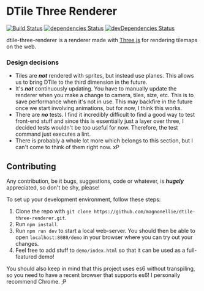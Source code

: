 # DTile Three Renderer
[![Build Status](https://travis-ci.org/magnonellie/dtile-three-renderer.svg?branch=master)](https://travis-ci.org/magnonellie/dtile-three-renderer)
[![dependencies Status](https://david-dm.org/magnonellie/dtile-three-renderer/status.svg)](https://david-dm.org/magnonellie/dtile-three-renderer)
[![devDependencies Status](https://david-dm.org/magnonellie/dtile-three-renderer/dev-status.svg)](https://david-dm.org/magnonellie/dtile-three-renderer?type=dev)

dtile-three-renderer is a renderer made with [Three.js](https://threejs.org/)
for rendering tilemaps on the web.

### Design decisions
- Tiles are ***not*** rendered with sprites, but instead use planes. This allows us to bring DTile to the third dimension in the future.
- It's ***not*** continuously updating. You have to manually update the renderer when you make a change to camera, tiles, size, etc. This is to save performance when it's not in use. This may backfire in the future once we start involving animations, but for now, I think this works.
- There are ***no*** tests. I find it incredibly difficult to find a good way to test front-end stuff and since this is essentially just a layer over three, I decided tests wouldn't be too useful for now. Therefore, the test command just executes a lint.
- There is probably a whole lot more which belongs to this section, but I can't come to think of them right now. xP

## Contributing
Any contribution, be it bugs, suggestions, code or whatever, is ***hugely*** appreciated, so don't be shy, please!

To set up your development environment, follow these steps:

1. Clone the repo with `git clone https://github.com/magnonellie/dtile-three-renderer.git`.
2. Run `npm install`.
3. Run `npm run dev` to start a local web-server. You should then be able to open `localhost:8080/demo` in your browser where you can try out your changes.
4. Feel free to add stuff to `demo/index.html` so that it can be used as a full-featured demo!

You should also keep in mind that this project uses es6 without transpiling, so you need to have a recent browser that supports es6! I personally recommend Chrome. ;P
